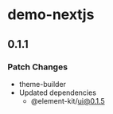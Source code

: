 # demo-nextjs

## 0.1.1

### Patch Changes

- theme-builder
- Updated dependencies
  - @element-kit/ui@0.1.5
